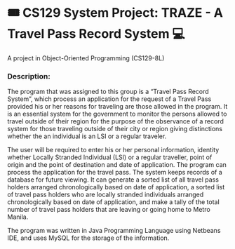 # 🎟️ CS129 System Project: TRAZE - A Travel Pass Record System 💻
A project in Object-Oriented Programming (CS129-8L)  

### Description: 

The program that was assigned to this group is a “Travel Pass Record System”, which
process an application for the request of a Travel Pass provided his or her reasons for traveling
are those allowed in the program. It is an essential system for the government to monitor the
persons allowed to travel outside of their region for the purpose of the observance of a record
system for those traveling outside of their city or region giving distinctions whether the
an individual is an LSI or a regular traveler.

The user will be required to enter his or her personal information, identity whether
Locally Stranded Individual (LSI) or a regular traveller, point of origin and the point of
destination and date of application. The program can process the application for the travel
pass. The system keeps records of a database for future viewing. It can generate a sorted list of
all travel pass holders arranged chronologically based on date of application, a sorted list of
travel pass holders who are locally stranded individuals arranged chronologically based on date
of application, and make a tally of the total number of travel pass holders that are leaving or
going home to Metro Manila.

The program was written in Java Programming Language using
Netbeans IDE, and uses MySQL for the storage of the information.


